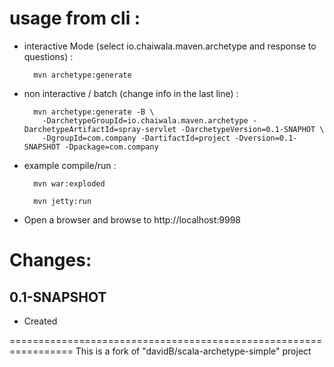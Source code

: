 # usage from cli :

* interactive Mode (select io.chaiwala.maven.archetype and response to questions) :

        mvn archetype:generate

* non interactive / batch (change info in the last line) :

        mvn archetype:generate -B \
          -DarchetypeGroupId=io.chaiwala.maven.archetype -DarchetypeArtifactId=spray-servlet -DarchetypeVersion=0.1-SNAPHOT \
          -DgroupId=com.company -DartifactId=project -Dversion=0.1-SNAPSHOT -Dpackage=com.company

* example compile/run :

        mvn war:exploded

        mvn jetty:run 

* Open a browser and browse to http://localhost:9998

# Changes:

## 0.1-SNAPSHOT

* Created

=================================================================
This is a fork of "davidB/scala-archetype-simple" project
